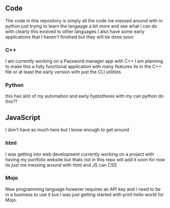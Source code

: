 ## Code
The code in this repository is simply all the code Ive messed around with in python just trying to learn the langauge a bit more and see what i can do with clearly this evolved to other languages I also have some early applications that I haven't finished but they will be done soon 

###  C++
I am currently working on a Password manager app with C++ I am planning to make this a fully functional application with many features its in the C++ file or at least the early version with just the CLI utilities 

### Python 
this has alot of my automation and early hyptothesis with my  can python do this?? 

## JavaScript
I don't have as much here but I know enough to get around 

### html 
I was getting into web development currently working on a project with having my portfolio website but thats not in this repo will add it soon for now its just me messing around with html and JS can CSS 

### Mojo 
New programming language however requires an API key and i need to be in a business to use it but I was just getting started with print hello world for Mojo. 